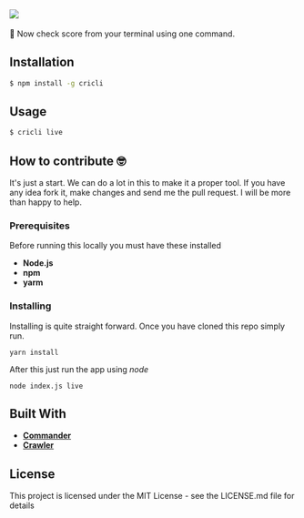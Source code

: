 ![](https://i.imgur.com/VUaixWd.png)
--------
🏏 Now check score from your terminal using one command.

## Installation

```bash
$ npm install -g cricli
```

## Usage

```sh
$ cricli live
```

## How to contribute 🤓
It's just a start. We can do a lot in this to make it a proper tool. If you have any idea fork it, make changes and send me the pull request. I will be more than happy to help. 


### Prerequisites 
Before running this locally you must have these installed

+ **Node.js**
+ **npm**
+ **yarm**

### Installing
Installing is quite straight forward. Once you have cloned this repo simply run.

	yarn install
	
After this just run the app using *node*

	node index.js live
	
## Built With

+ **[Commander](https://github.com/tj/commander.js)**
+ **[Crawler](https://github.com/bda-research/node-crawler)**

## License

This project is licensed under the MIT License - see the LICENSE.md file for details
